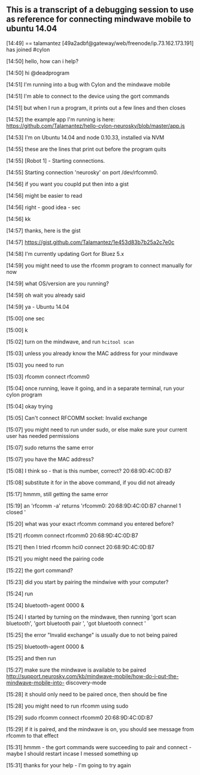 ## This is a transcript of a debugging session to use as reference for connecting mindwave mobile to ubuntu 14.04

[14:49] == talamantez [49a2adbf@gateway/web/freenode/ip.73.162.173.191] has joined #cylon

[14:50] <deadprogram> hello, how can i help?

[14:50] <talamantez> hi @deadprogram

[14:51] <talamantez> I'm running into a bug with Cylon and the mindwave mobile

[14:51] <talamantez> I'm able to connect to the device using the gort commands

[14:51] <talamantez> but when I run a program, it prints out a few lines and then closes

[14:52] <talamantez> the example app I'm running is here: https://github.com/Talamantez/hello-cylon-neurosky/blob/master/app.js

[14:53] <talamantez> I'm on Ubuntu 14.04 and node 0.10.33, installed via NVM

[14:55] <talamantez> these are the lines that print out before the program quits

[14:55] <talamantez>  [Robot 1] - Starting connections.

[14:55] <talamantez>  Starting connection 'neurosky' on port /dev/rfcomm0.

[14:56] <deadprogram> if you want you coupld put then into a gist

[14:56] <deadprogram> might be easier to read

[14:56] <talamantez> right - good idea - sec

[14:56] <deadprogram> kk

[14:57] <talamantez> thanks, here is the gist

[14:57] <talamantez> https://gist.github.com/Talamantez/1e453d83b7b25a2c7e0c

[14:58] <deadprogram> I'm currently updating Gort for Bluez 5.x

[14:59] <deadprogram> you might need to use the rfcomm program to connect manually for now

[14:59] <deadprogram> what OS/version are you running?

[14:59] <deadprogram> oh wait you already said

[14:59] <talamantez> ya - Ubuntu 14.04

[15:00] <deadprogram> one sec

[15:00] <talamantez> k

[15:02] <deadprogram> turn on the mindwave, and run `hcitool scan`

[15:03] <deadprogram> unless you already know the MAC address for your mindwave

[15:03] <deadprogram> you need to run

[15:03] <deadprogram> rfcomm connect rfcomm0 <MAC>

[15:04] <deadprogram> once running, leave it going, and in a separate terminal, run your cylon program

[15:04] <talamantez> okay trying

[15:05] <talamantez> Can't connect RFCOMM socket: Invalid exchange

[15:07] <deadprogram> you might need to run under sudo, or else make sure your current user has needed permissions

[15:07] <talamantez> sudo returns the same error

[15:07] <deadprogram> you have the MAC address?

[15:08] <talamantez> I think so - that is this number, correct? 20:68:9D:4C:0D:B7

[15:08] <deadprogram> substitute it for <MAC> in the above command, if you did not already

[15:17] <talamantez> hmmm, still getting the same error

[15:19] <talamantez> an 'rfcomm -a' returns 'rfcomm0: 20:68:9D:4C:0D:B7 channel 1 closed '

[15:20] <deadprogram> what was your exact rfcomm command you entered before?

[15:21] <talamantez> rfcomm connect rfcomm0 20:68:9D:4C:0D:B7

[15:21] <talamantez> then I tried rfcomm hci0 connect 20:68:9D:4C:0D:B7

[15:21] <deadprogram> you might need the pairing code

[15:22] <talamantez> the gort command?

[15:23] <deadprogram> did you start by pairing the mindwive with your computer?

[15:24] <deadprogram> run

[15:24] <deadprogram> bluetooth-agent 0000 &

[15:24] <talamantez> I started by turning on the mindwave, then running 'gort scan bluetooth', 'gort bluetooth pair <MAC>', 'got bluetooth connect <MAC>'

[15:25] <deadprogram> the error "Invalid exchange" is usually due to not being paired

[15:25] <deadprogram> bluetooth-agent 0000 &

[15:25] <deadprogram> and then run

[15:27] <deadprogram> make sure the mindwave is available to be paired http://support.neurosky.com/kb/mindwave-mobile/how-do-i-put-the-mindwave-mobile-into-
discovery-mode

[15:28] <deadprogram> it should only need to be paired once, then should be fine

[15:28] <deadprogram> you might need to run rfcomm using sudo

[15:29] <deadprogram> sudo rfcomm connect rfcomm0 20:68:9D:4C:0D:B7

[15:29] <deadprogram> if it is paired, and the mindwave is on, you should see message from rfcomm to that effect

[15:31] <talamantez> hmmm - the gort commands were succeeding to pair and connect - maybe I should restart incase I messed something up

[15:31] <talamantez> thanks for your help - I'm going to try again
